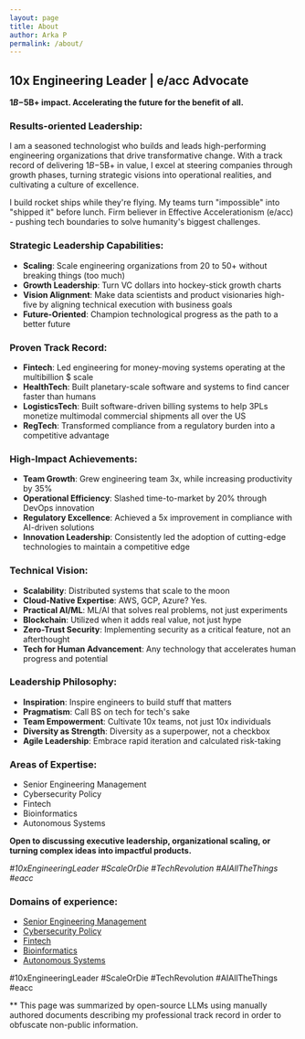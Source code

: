 ```yaml
---
layout: page
title: About
author: Arka P
permalink: /about/
---
```


## 10x Engineering Leader | e/acc Advocate

**$1B-$5B+ impact. Accelerating the future for the benefit of all.**

### Results-oriented Leadership:

I am a seasoned technologist who builds and leads high-performing engineering organizations that drive transformative change. With a track record of delivering $1B-$5B+ in value, I excel at steering companies through growth phases, turning strategic visions into operational realities, and cultivating a culture of excellence.

I build rocket ships while they're flying. My teams turn "impossible" into "shipped it" before lunch. Firm believer in Effective Accelerationism (e/acc) - pushing tech boundaries to solve humanity's biggest challenges.

### Strategic Leadership Capabilities:

- **Scaling**: Scale engineering organizations from 20 to 50+ without breaking things (too much)
- **Growth Leadership**: Turn VC dollars into hockey-stick growth charts
- **Vision Alignment**: Make data scientists and product visionaries high-five by aligning technical execution with business goals
- **Future-Oriented**: Champion technological progress as the path to a better future

### Proven Track Record:

- **Fintech**: Led engineering for money-moving systems operating at the multibillion $ scale
- **HealthTech**: Built planetary-scale software and systems to find cancer faster than humans
- **LogisticsTech**: Built software-driven billing systems to help 3PLs monetize multimodal commercial shipments all over the US
- **RegTech**: Transformed compliance from a regulatory burden into a competitive advantage

### High-Impact Achievements:

- **Team Growth**: Grew engineering team 3x, while increasing productivity by 35%
- **Operational Efficiency**: Slashed time-to-market by 20% through DevOps innovation
- **Regulatory Excellence**: Achieved a 5x improvement in compliance with AI-driven solutions
- **Innovation Leadership**: Consistently led the adoption of cutting-edge technologies to maintain a competitive edge

### Technical Vision:

- **Scalability**: Distributed systems that scale to the moon
- **Cloud-Native Expertise**: AWS, GCP, Azure? Yes.
- **Practical AI/ML**: ML/AI that solves real problems, not just experiments
- **Blockchain**: Utilized when it adds real value, not just hype
- **Zero-Trust Security**: Implementing security as a critical feature, not an afterthought
- **Tech for Human Advancement**: Any technology that accelerates human progress and potential

### Leadership Philosophy:

- **Inspiration**: Inspire engineers to build stuff that matters
- **Pragmatism**: Call BS on tech for tech's sake
- **Team Empowerment**: Cultivate 10x teams, not just 10x individuals
- **Diversity as Strength**: Diversity as a superpower, not a checkbox
- **Agile Leadership**: Embrace rapid iteration and calculated risk-taking

### Areas of Expertise:

- Senior Engineering Management
- Cybersecurity Policy
- Fintech
- Bioinformatics
- Autonomous Systems

**Open to discussing executive leadership, organizational scaling, or turning complex ideas into impactful products.**

_#10xEngineeringLeader #ScaleOrDie #TechRevolution #AIAllTheThings #eacc_

### Domains of experience:

- [Senior Engineering Management](https://www.platohq.com/@arka-pattanayak-60671430)
- [Cybersecurity Policy](https://pe.gatech.edu/degrees/cybersecurity)
- [Fintech](https://www.braintreepayments.com/)
- [Bioinformatics](https://medicine.osu.edu/departments/biomedical-informatics)
- [Autonomous Systems](https://columbusstartupweek2016.sched.com/workmailap)

#10xEngineeringLeader #ScaleOrDie #TechRevolution #AIAllTheThings #eacc

\*\* This page was summarized by open-source LLMs using manually authored documents describing my professional track record in order to obfuscate non-public information.
